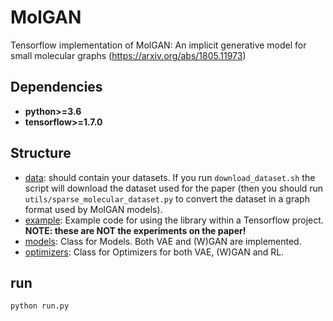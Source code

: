 # MolGAN
Tensorflow implementation of MolGAN: An implicit generative model for small molecular graphs (https://arxiv.org/abs/1805.11973)

## Dependencies

* **python>=3.6**
* **tensorflow>=1.7.0**

## Structure
* [data](https://github.com/nicola-decao/MolGAN/tree/master/data): should contain your datasets. If you run `download_dataset.sh` the script will download the dataset used for the paper (then you should run `utils/sparse_molecular_dataset.py` to convert the dataset in a graph format used by MolGAN models).
* [example](https://github.com/nicola-decao/MolGAN/blob/master/example.py): Example code for using the library within a Tensorflow project. **NOTE: these are NOT the experiments on the paper!**
* [models](https://github.com/nicola-decao/MolGAN/tree/master/models): Class for Models. Both VAE and (W)GAN are implemented.
* [optimizers](https://github.com/nicola-decao/MolGAN/tree/master/optimizers): Class for Optimizers for both VAE, (W)GAN and RL.

## run 

```bash
python run.py 
```


